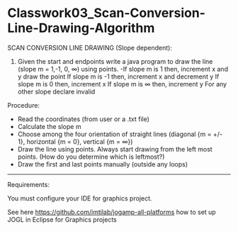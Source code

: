 # Classwork03_Scan-Conversion-Line-Drawing-Algorithm

SCAN CONVERSION LINE DRAWING (Slope dependent):

1. Given the start and endpoints write a java program to draw the line (slope m = 1,-1, 0, ∞) using points.
 -If slope m is 1 then, increment x and y draw the point
 If slope m is -1 then, increment x and decrement y
 If slope m is 0 then, increment x
 If slope m is ∞ then, increment y
 For any other slope declare invalid

Procedure:
- Read the coordinates (from user or a .txt file)
- Calculate the slope m
- Choose among the four orientation of straight lines (diagonal {m = +/- 1}, horizontal {m = 0}, vertical {m = ∞})
- Draw the line using points. Always start drawing from the left most points. (How do you determine which is leftmost?)
- Draw the first and last points manually (outside any loops)


-----------
Requirements: 

You must configure your IDE for graphics project.

See here https://github.com/imtilab/jogamp-all-platforms how to set up JOGL in Eclipse for Graphics projects
